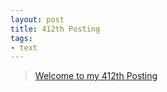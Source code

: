 ```yaml
---
layout: post
title: 412th Posting
tags: 
- text
---
```


> [Welcome to my 412th Posting](https://janghan-kor.tistory.com/1587)
